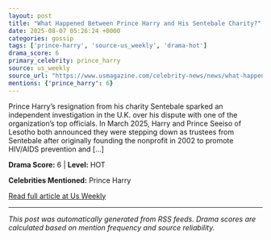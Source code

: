 ```yaml
---
layout: post
title: "What Happened Between Prince Harry and His Sentebale Charity?"
date: 2025-08-07 05:26:24 +0000
categories: gossip
tags: ['prince-harry', 'source-us_weekly', 'drama-hot']
drama_score: 6
primary_celebrity: prince_harry
source: us_weekly
source_url: "https://www.usmagazine.com/celebrity-news/news/what-happened-between-prince-harry-and-his-sentebale-charity/"
mentions: {'prince_harry': 6}
---
```


Prince Harry’s resignation from his charity Sentebale sparked an independent investigation in the U.K. over his dispute with one of the organization’s top officials. In March 2025, Harry and Prince Seeiso of Lesotho both announced they were stepping down as trustees from Sentebale after originally founding the nonprofit in 2002 to promote HIV/AIDS prevention and [&#8230;]

**Drama Score:** 6 | **Level:** HOT

**Celebrities Mentioned:** Prince Harry

[Read full article at Us Weekly](https://www.usmagazine.com/celebrity-news/news/what-happened-between-prince-harry-and-his-sentebale-charity/)

---
*This post was automatically generated from RSS feeds. Drama scores are calculated based on mention frequency and source reliability.*
